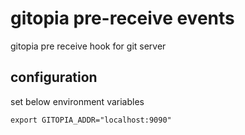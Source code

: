 # gitopia pre-receive events

gitopia pre receive hook for git server


## configuration
set below environment variables
```
export GITOPIA_ADDR="localhost:9090"
```